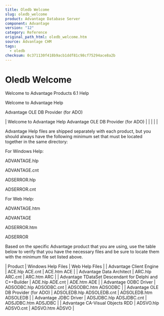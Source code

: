 ```yaml
---
title: Oledb Welcome
slug: oledb_welcome
product: Advantage Database Server
component: Advantage
version: "12"
category: Reference
original_path_html: oledb_welcome.htm
source: Advantage CHM
tags:
  - oledb
checksum: 0c371130f418b9acb1ddf81c98cf75294ace8a2b
---
```


# Oledb Welcome

Welcome to Advantage Products 6.1 Help

Welcome to Advantage Help

Advantage OLE DB Provider (for ADO)

| Welcome to Advantage Help  Advantage OLE DB Provider (for ADO) |  |  |  |  |

Advantage Help files are shipped separately with each product, but you should always have the following minimum set that must be located together in the same directory:

For Windows Help:

ADVANTAGE.hlp

ADVANTAGE.cnt

ADSERROR.hlp

ADSERROR.cnt

For Web Help:

ADVANTAGE.htm

ADVANTAGE

ADSERROR.htm

ADSERROR

Based on the specific Advantage product that you are using, use the table below to verify that you have the necessary files and be sure to locate them with the minimum file set listed above.

| Product | Windows Help Files | Web Help Files |
| Advantage Client Engine | ACE.hlp  ACE.cnt | ACE.htm  ACE |
| Advantage Data Architect | ARC.hlp  ARC.cnt | ARC.htm  ARC |
| Advantage TDataSet Descendant for Delphi and C++Builder | ADE.hlp  ADE.cnt | ADE.htm  ADE |
| Advantage ODBC Driver | ADSODBC.hlp  ADSODBC.cnt | ADSODBC.htm  ADSODBC |
| Advantage OLE DB Provider (for ADO) | ADSOLEDB.hlp  ADSOLEDB.cnt | ADSOLEDB.htm  ADSOLEDB |
| Advantage JDBC Driver | ADSJDBC.hlp  ADSJDBC.cnt | ADSJDBC.htm  ADSJDBC |
| Advantage CA-Visual Objects RDD | ADSVO.hlp  ADSVO.cnt | ADSVO.htm  ADSVO |
